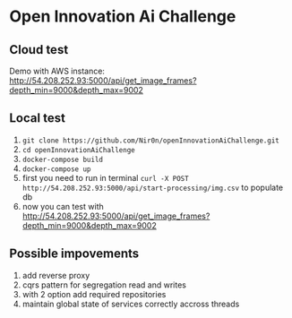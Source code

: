 # Open Innovation Ai Challenge
## Cloud test
Demo with AWS instance: http://54.208.252.93:5000/api/get_image_frames?depth_min=9000&depth_max=9002
## Local test 
1) ```git clone https://github.com/Nir0n/openInnovationAiChallenge.git```
2) ```cd openInnovationAiChallenge```
3) ```docker-compose build```
4) ```docker-compose up```
5) first you need to run in terminal ```curl -X POST http://54.208.252.93:5000/api/start-processing/img.csv``` to populate db
6) now you can test with http://54.208.252.93:5000/api/get_image_frames?depth_min=9000&depth_max=9002
## Possible impovements
1) add reverse proxy
2) cqrs pattern for segregation read and writes
3) with 2 option add required repositories
4) maintain global state of services correctly accross threads
